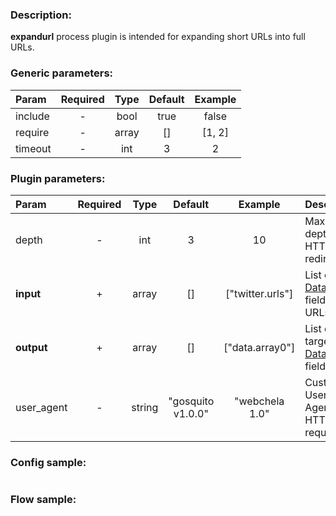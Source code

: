 ### Description:

**expandurl** process plugin is intended for expanding short URLs into
full URLs.


### Generic parameters:

| Param   | Required | Type  | Default | Example |
|:--------|:--------:|:-----:|:-------:|:-------:|
| include |    -     | bool  |  true   |  false  |
| require |    -     | array |   []    | [1, 2]  |
| timeout |    -     |  int  |    3    |    2    |


### Plugin parameters:

| Param      | Required |  Type  |      Default      |     Example      | Description                          |
|:-----------|:--------:|:------:|:-----------------:|:----------------:|:-------------------------------------|
| depth      |    -     |  int   |         3         |        10        | Maximum depth of HTTP redirects.     |
| **input**  |    +     | array  |        []         | ["twitter.urls"] | List of [DataItem](https://github.com/livelace/gosquito/blob/master/docs/data.md) fields with URLs.   |
| **output** |    +     | array  |        []         | ["data.array0"]  | List of target [DataItem](https://github.com/livelace/gosquito/blob/master/docs/data.md) fields.      |
| user_agent |    -     | string | "gosquito v1.0.0" |  "webchela 1.0"  | Custom User-Agent for HTTP requests. |

### Config sample:

```toml

```

### Flow sample:

```yaml
```


